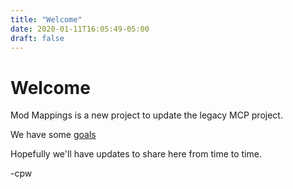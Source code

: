 ```yaml
---
title: "Welcome"
date: 2020-01-11T16:05:49-05:00
draft: false
---
```


# Welcome

Mod Mappings is a new project to update the legacy MCP project.

We have some [goals](/goals)

Hopefully we'll have updates to share here from time to time.

-cpw